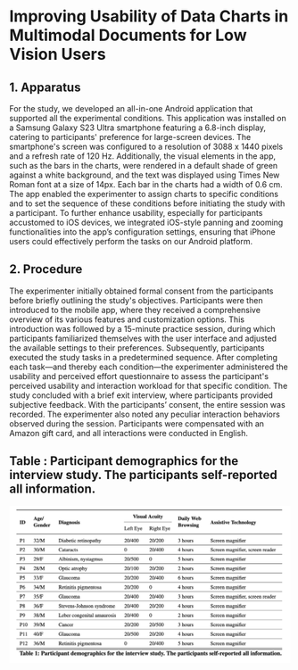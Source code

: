 # Improving Usability of Data Charts in Multimodal Documents for Low Vision Users

## 1. Apparatus
For the study, we developed an all-in-one Android application that supported all the experimental conditions. This application was installed on a Samsung Galaxy S23 Ultra smartphone featuring a 6.8-inch display, catering to participants' preference for large-screen devices. The smartphone's screen was configured to a resolution of 3088 x 1440 pixels and a refresh rate of 120 Hz. Additionally, the visual elements in the app, such as the bars in the charts, were rendered in a default shade of green against a white background, and the text was displayed using Times New Roman font at a size of 14px. Each bar in the charts had a width of 0.6 cm. The app enabled the experimenter to assign charts to specific conditions and to set the sequence of these conditions before initiating the study with a participant. To further enhance usability, especially for participants accustomed to iOS devices, we integrated iOS-style panning and zooming functionalities into the app’s configuration settings, ensuring that iPhone users could effectively perform the tasks on our Android platform.



## 2. Procedure

The experimenter initially obtained formal consent from the participants before briefly outlining the study's objectives. Participants were then introduced to the mobile app, where they received a comprehensive overview of its various features and customization options. This introduction was followed by a 15-minute practice session, during which participants familiarized themselves with the user interface and adjusted the available settings to their preferences. Subsequently, participants executed the study tasks in a predetermined sequence. After completing each task—and thereby each condition—the experimenter administered the usability and perceived effort questionnaire to assess the participant's perceived usability and interaction workload for that specific condition. The study concluded with a brief exit interview, where participants provided subjective feedback. With the participants’ consent, the entire session was recorded. The experimenter also noted any peculiar interaction behaviors observed during the session. Participants were compensated with an Amazon gift card, and all interactions were conducted in English.

## Table : Participant demographics for the interview study. The participants self-reported all information.
![Alt text](demographics.png)
